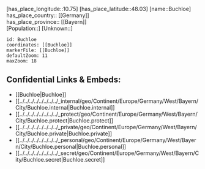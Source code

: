 ﻿---
location: [48.03,10.75] 
mapzoom: [7,12] 
mapmarker: city 
type: City
tags:
- geo/City


SpocWebEntityId: 29396
isDeleted: false
confidential: public

---
[has_place_longitude::10.75] 
[has_place_latitude::48.03] 
[name::Buchloe] 
has_place_country:: [[Germany]]  
has_place_province:: [[Bayern]]  
[Population::] 
[Unknown::] 


```leaflet
id: Buchloe
coordinates: [[Buchloe]] 
markerFile: [[Buchloe]] 
defaultZoom: 11 
maxZoom: 18
```


## Confidential Links & Embeds: 
- [[Buchloe|Buchloe]]  
- [[../../../../../../../../_internal/geo/Continent/Europe/Germany/West/Bayern/City/Buchloe.internal|Buchloe.internal]] 
- [[../../../../../../../../_protect/geo/Continent/Europe/Germany/West/Bayern/City/Buchloe.protect|Buchloe.protect]] 
- [[../../../../../../../../_private/geo/Continent/Europe/Germany/West/Bayern/City/Buchloe.private|Buchloe.private]] 
- [[../../../../../../../../_personal/geo/Continent/Europe/Germany/West/Bayern/City/Buchloe.personal|Buchloe.personal]] 
- [[../../../../../../../../_secret/geo/Continent/Europe/Germany/West/Bayern/City/Buchloe.secret|Buchloe.secret]] 

